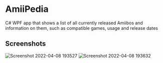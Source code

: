 # AmiiPedia
C# WPF app that shows a list of all currently released Amiibos and information on them, such as compatible games, usage and release dates

## Screenshots
![Screenshot 2022-04-08 193527](https://user-images.githubusercontent.com/63428068/162549916-600e1d06-d503-45a0-8a3c-bf451e5d9781.png)
![Screenshot 2022-04-08 193632](https://user-images.githubusercontent.com/63428068/162550008-5a0f0a7b-eaef-4aff-81b3-f264dd9615f4.png)
